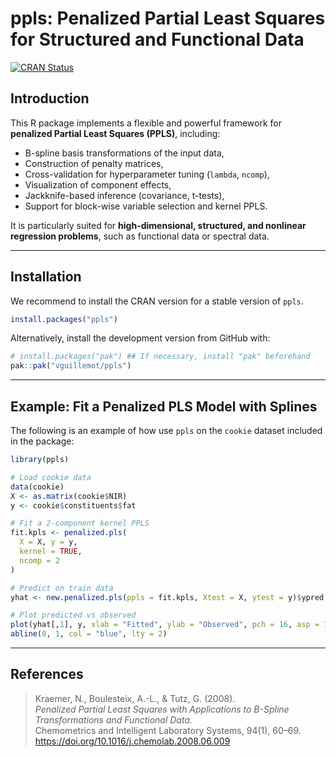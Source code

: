 
<!-- README.md is generated from README.Rmd. Please edit that file -->

# ppls: Penalized Partial Least Squares for Structured and Functional Data

<!-- badges: start -->

<a href="https://cran.r-project.org/package=ppls"
class="ppls-release"><img
src="https://www.r-pkg.org/badges/version/ppls" alt="CRAN Status" /></a>
<!-- badges: end -->

## Introduction

This R package implements a flexible and powerful framework for
**penalized Partial Least Squares (PPLS)**, including:

- B-spline basis transformations of the input data,
- Construction of penalty matrices,
- Cross-validation for hyperparameter tuning (`lambda`, `ncomp`),
- Visualization of component effects,
- Jackknife-based inference (covariance, t-tests),
- Support for block-wise variable selection and kernel PPLS.

It is particularly suited for **high-dimensional, structured, and
nonlinear regression problems**, such as functional data or spectral
data.

------------------------------------------------------------------------

## Installation

We recommend to install the CRAN version for a stable version of `ppls`.

``` r
install.packages("ppls")
```

Alternatively, install the development version from GitHub with:

``` r
# install.packages("pak") ## If necessary, install "pak" beforehand
pak::pak("vguillemot/ppls")
```

------------------------------------------------------------------------

## Example: Fit a Penalized PLS Model with Splines

The following is an example of how use `ppls` on the `cookie` dataset
included in the package:

``` r
library(ppls)

# Load cookie data
data(cookie)
X <- as.matrix(cookie$NIR)
y <- cookie$constituents$fat

# Fit a 2-component kernel PPLS 
fit.kpls <- penalized.pls(
  X = X, y = y,
  kernel = TRUE, 
  ncomp = 2
)

# Predict on train data
yhat <- new.penalized.pls(ppls = fit.kpls, Xtest = X, ytest = y)$ypred

# Plot predicted vs observed
plot(yhat[,1], y, xlab = "Fitted", ylab = "Observed", pch = 16, asp = 1)
abline(0, 1, col = "blue", lty = 2)
```

------------------------------------------------------------------------

## References

> Kraemer, N., Boulesteix, A.-L., & Tutz, G. (2008).  
> *Penalized Partial Least Squares with Applications to B-Spline
> Transformations and Functional Data*.  
> Chemometrics and Intelligent Laboratory Systems, 94(1), 60–69.  
> <https://doi.org/10.1016/j.chemolab.2008.06.009>
